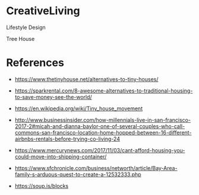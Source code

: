# CreativeLiving
Lifestyle Design

Tree House

# References
+ https://www.thetinyhouse.net/alternatives-to-tiny-houses/

+ https://sparkrental.com/8-awesome-alternatives-to-traditional-housing-to-save-money-see-the-world/

+ https://en.wikipedia.org/wiki/Tiny_house_movement

+ http://www.businessinsider.com/how-millennials-live-in-san-francisco-2017-2#micah-and-dianna-baylor-one-of-several-couples-who-call-commons-san-francisco-location-home-hopped-between-16-different-airbnbs-rentals-before-trying-co-living-24

+ https://www.mercurynews.com/2017/11/03/cant-afford-housing-you-could-move-into-shipping-container/

+ https://www.sfchronicle.com/business/networth/article/Bay-Area-family-s-arduous-quest-to-create-a-12532333.php

+ https://soup.is/blocks
